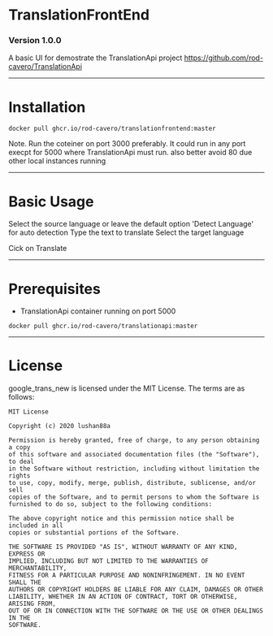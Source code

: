 # TranslationFrontEnd
### Version 1.0.0

A basic UI for demostrate the TranslationApi project
https://github.com/rod-cavero/TranslationApi
***

Installation
====
```
docker pull ghcr.io/rod-cavero/translationfrontend:master
```
Note. Run the coteiner on port 3000 preferably.
It could run in any port execpt for 5000 where TranslationApi must run. 
also better avoid 80 due other local instances running
***


Basic Usage
====
Select the source language or leave the default option 'Detect Language' for auto detection
Type the text to translate
Select the target language

Cick on Translate 
***


Prerequisites
====
* TranslationApi container running on port 5000 
```
docker pull ghcr.io/rod-cavero/translationapi:master
```

***


License
====
google_trans_new is licensed under the MIT License. The terms are as follows:  

```
MIT License  

Copyright (c) 2020 lushan88a  

Permission is hereby granted, free of charge, to any person obtaining a copy  
of this software and associated documentation files (the "Software"), to deal  
in the Software without restriction, including without limitation the rights  
to use, copy, modify, merge, publish, distribute, sublicense, and/or sell  
copies of the Software, and to permit persons to whom the Software is  
furnished to do so, subject to the following conditions:  

The above copyright notice and this permission notice shall be included in all  
copies or substantial portions of the Software.  

THE SOFTWARE IS PROVIDED "AS IS", WITHOUT WARRANTY OF ANY KIND, EXPRESS OR  
IMPLIED, INCLUDING BUT NOT LIMITED TO THE WARRANTIES OF MERCHANTABILITY,  
FITNESS FOR A PARTICULAR PURPOSE AND NONINFRINGEMENT. IN NO EVENT SHALL THE  
AUTHORS OR COPYRIGHT HOLDERS BE LIABLE FOR ANY CLAIM, DAMAGES OR OTHER  
LIABILITY, WHETHER IN AN ACTION OF CONTRACT, TORT OR OTHERWISE, ARISING FROM,  
OUT OF OR IN CONNECTION WITH THE SOFTWARE OR THE USE OR OTHER DEALINGS IN THE  
SOFTWARE.  
```
